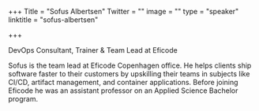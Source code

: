 +++
Title = "Sofus Albertsen"
Twitter = ""
image = ""
type = "speaker"
linktitle = "sofus-albertsen"

+++

DevOps Consultant, Trainer & Team Lead at Eficode

Sofus is the team lead at Eficode Copenhagen office. He helps clients ship software faster to their customers by upskilling their teams in subjects like CI/CD, artifact management, and container applications. Before joining Eficode he was an assistant professor on an Applied Science Bachelor program.